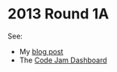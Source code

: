 # 2013 Round 1A #

See:

   - My [blog post](http://matthewdaws.github.io/20131a.html)
   - The [Code Jam Dashboard](https://code.google.com/codejam/contest/2418487/dashboard)